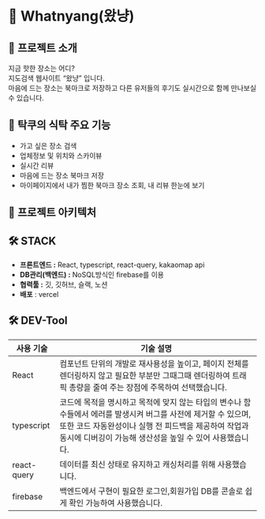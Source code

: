 # 🍙 Whatnyang(왔냥)


## 📢 프로젝트 소개

지금 핫한 장소는 어디?<br>
지도검색 웹사이트 “왔냥” 입니다.<br>
마음에 드는 장소는 북마크로 저장하고 다른 유저들의 후기도 실시간으로 함께 만나보실 수 있습니다.

## 📢 탁쿠의 식탁 주요 기능

- 가고 싶은 장소 검색
- 업체정보 및 위치와 스카이뷰
- 실시간 리뷰
- 마음에 드는 장소 북마크 저장
- 마이페이지에서 내가 찜한 북마크 장소 조회, 내 리뷰 한눈에 보기

## 📝 프로젝트 아키텍처


## 🛠 STACK

- **프론트엔드 :** React, typescript, react-query, kakaomap api
- **DB관리(백엔드) :** NoSQL방식인 firebase를 이용
- **협력툴 :** 깃, 깃허브, 슬랙, 노션
- **배포** : vercel

## 🛠 DEV-Tool

| 사용 기술       | 기술 설명                                                                                                                                                                                                                               |
| --------------- | --------------------------------------------------------------------------------------------------------------------------------------------------------------------------------------------------------------------------------------- |
| React        | 컴포넌트 단위의 개발로 재사용성을 높이고, 페이지 전체를 렌더링하지 않고 필요한 부분만 그때그때 렌더링하여 트래픽 총량을 줄여 주는 장점에 주목하여 선택했습니다.                                                                                |
| typescript      | 코드에 목적을 명시하고 목적에 맞지 않는 타입의 변수나 함수들에서 에러를 발생시켜 버그를 사전에 제거할 수 있으며, 또한 코드 자동완성이나 실행 전 피드백을 제공하여 작업과 동시에 디버깅이 가능해 생산성을 높일 수 있어 사용했습니다.     |
| react-query     | 데이터를 최신 상태로 유지하고 캐싱처리를 위해 사용했습니다.      |
| firebase        | 백엔드에서 구현이 필요한 로그인,회원가입 DB를 콘솔로 쉽게 확인 가능하여 사용했습니다.                                              
